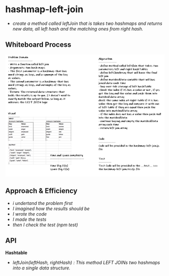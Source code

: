 # hashmap-left-join

* *create a method called leftJoin that is takes two hashmaps and returns new data, all left hash and the matching ones from right hash.*

## Whiteboard Process

![hashmap-left-join](../images/hashmap-left-join.PNG)

## Approach & Efficiency

* *i undertand the problem first*
* *I imagined how the results should be*
* *I wrote the code*
* *I made the tests*
* *then I check the test (npm test)*

## API

**Hashtable**

* *leftJoin(leftHash, rightHash) : This method LEFT JOINs two hashmaps into a single data structure.*

